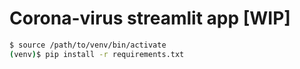 # Corona-virus streamlit app [WIP]

```bash
$ source /path/to/venv/bin/activate
(venv)$ pip install -r requirements.txt
```
